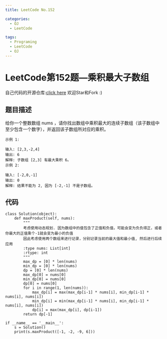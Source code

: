 ```yaml
---
title: LeetCode No.152

categories:
  - OJ
  - LeetCode

tags:
  - Programing
  - LeetCode
  - OJ
---
```



# LeetCode第152题—乘积最大子数组

自己代码的开源仓库:[click here](https://github.com/zs670980918/LeetCode_Coding_Record)  欢迎Star和Fork :)

## 题目描述
给你一个整数数组 nums ，请你找出数组中乘积最大的连续子数组（该子数组中至少包含一个数字），并返回该子数组所对应的乘积。

 
```
示例 1:

输入: [2,3,-2,4]
输出: 6
解释: 子数组 [2,3] 有最大乘积 6。
示例 2:

输入: [-2,0,-1]
输出: 0
解释: 结果不能为 2, 因为 [-2,-1] 不是子数组。
```
## 代码
```
class Solution(object):
    def maxProduct(self, nums):
        """
        考虑使用动态规划. 因为数组中的值包含了正值和负值，可能会变为负负得正，或者你最大的正值乘个-1就会变为最小的负值
        因此考虑使用两个数组来进行记录，分别记录当前的最大值和最小值, 然后进行后续应用
        :type nums: List[int]
        :rtype: int
        """
        max_dp = [0] * len(nums)
        min_dp = [0] * len(nums)
        dp = [0] * len(nums)
        max_dp[0] = nums[0]
        min_dp[0] = nums[0]
        dp[0] = nums[0]
        for i in range(1, len(nums)):
            max_dp[i] = max(max_dp[i-1] * nums[i], min_dp[i-1] * nums[i], nums[i])
            min_dp[i] = min(max_dp[i-1] * nums[i], min_dp[i-1] * nums[i], nums[i])
            dp[i] = max(max_dp[i], dp[i-1])
        return dp[-1]

if __name__ == '__main__':
    s = Solution()
    print(s.maxProduct([-1, -2, -9, 6]))

```